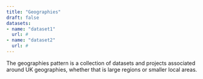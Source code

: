 ```yaml
---
title: "Geographies"
draft: false
datasets:
- name: "dataset1"
  url: #
- name: "dataset2"
  url: #
---
```


The geographies pattern is a collection of datasets and projects associated around UK geographies, whether that is large regions or smaller local areas.
